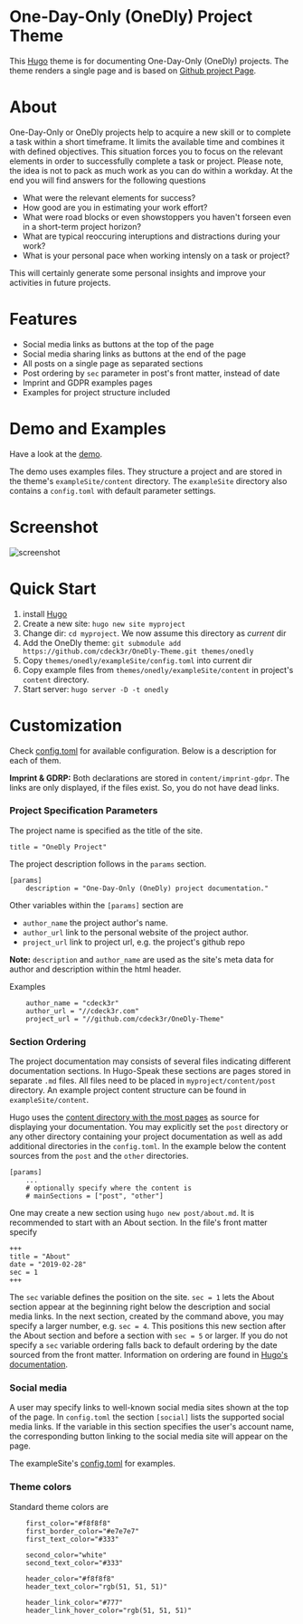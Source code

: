 # One-Day-Only (OneDly) Project Theme

This [Hugo](http://gohugo.io) theme is for documenting One-Day-Only (OneDly) projects. The theme renders a single page and is based on [Github project Page](https://themes.gohugo.io/github-project-landing-page/).

# About 

One-Day-Only or OneDly projects help to acquire a new skill or to complete a task within a short timeframe. It limits the available time and combines it with defined objectives. This situation forces you to focus on the relevant elements in order to successfully complete a task or project. Please note, the idea is not to pack as much work as you can do within a workday. At the end you will find answers for the following questions 

* What were the relevant elements for success?
* How good are you in estimating your work effort?
* What were road blocks or even showstoppers you haven't forseen even in a short-term project horizon?
* What are typical reoccuring interuptions and distractions during your work?
* What is your personal pace when working intensly on a task or project?

This will certainly generate some personal insights and improve your activities in future projects.

# Features

* Social media links as buttons at the top of the page
* Social media sharing links as buttons at the end of the page
* All posts on a single page as separated sections
* Post ordering by `sec` parameter in post's front matter, instead of date
* Imprint and GDPR examples pages 
* Examples for project structure included

# Demo and Examples

Have a look at the [demo](http://cdeck3r.com/OneDly-Theme/).

The demo uses examples files. They structure a project and are stored in the theme's `exampleSite/content` directory. The `exampleSite` directory also contains a `config.toml` with default parameter settings.

# Screenshot

![screenshot](https://github.com/cdeck3r/OneDly-Theme/blob/master/images/screenshot.png)

# Quick Start

1. install [Hugo](http://gohugo.io) 
1. Create a new site: `hugo new site myproject`
1. Change dir: `cd myproject`. We now assume this directory as _current_ dir
1. Add the OneDly theme: `git submodule add https://github.com/cdeck3r/OneDly-Theme.git themes/onedly`
1. Copy `themes/onedly/exampleSite/config.toml` into current dir 
1. Copy example files from `themes/onedly/exampleSite/content` in project's `content` directory.
1. Start server: `hugo server -D -t onedly` 

# Customization

Check [config.toml](https://github.com/cdeck3r/OneDly-Theme/blob/master/exampleSite/config.toml) for available configuration. Below is a description for each of them.

**Imprint & GDRP:** Both declarations are stored in `content/imprint-gdpr`. The links are only displayed, if the files exist. So, you do not have dead links.

### Project Specification Parameters

The project name is specified as the title of the site.
```
title = "OneDly Project"
```

The project description follows in the `params` section.
```
[params]
    description = "One-Day-Only (OneDly) project documentation."
```

Other variables within the `[params]` section are 

* `author_name` the project author's name.
* `author_url` link to the personal website of the project author.
* `project_url` link to project url, e.g. the project's github repo 

**Note:** `description` and `author_name` are used as the site's meta data for author and description within the html header.

Examples

```
    author_name = "cdeck3r"
    author_url = "//cdeck3r.com"
    project_url = "//github.com/cdeck3r/OneDly-Theme"
```

### Section Ordering

The project documentation may consists of several files indicating different documentation sections. In Hugo-Speak these sections are pages stored in separate `.md` files. All files need to be placed in `myproject/content/post` directory. An example project content structure can be found in `exampleSite/content`. 

Hugo uses the [content directory with the most pages](https://gohugo.io/functions/where/#mainsections) as source for displaying your documentation. You may explicitly set the `post` directory or any other directory containing your project documentation as well as add additional directories in the `config.toml`. In the example below the content sources from the `post` and the `other` directories.

```
[params]
    ...
    # optionally specify where the content is
    # mainSections = ["post", "other"] 
```

One may create a new section using `hugo new post/about.md`. It is recommended to start with an About section. In the file's front matter specify 

```
+++
title = "About"
date = "2019-02-28"
sec = 1
+++
```

The `sec` variable defines the position on the site. `sec = 1` lets the About section appear at the beginning right below the description and social media links. In the next section, created by the command above, you may specify a larger number, e.g. `sec = 4`. This positions this new section after the About section and before a section with `sec = 5` or larger. If you do not specify a `sec` variable ordering falls back to default ordering by the date sourced from the front matter. Information on ordering are found in [Hugo's documentation](https://gohugo.io/templates/lists/#default-weight-date-linktitle-filepath).


### Social media

A user may specify links to well-known social media sites shown at the top of the page. In `config.toml` the section `[social]` lists the supported social media links. If the variable in this section specifies the user's account name, the corresponding button linking to the social media site will appear on the page.

The exampleSite's [config.toml](https://github.com/cdeck3r/OneDly-Theme/blob/master/exampleSite/config.toml) for examples.

### Theme colors

Standard theme colors are 

```    
    first_color="#f8f8f8"
    first_border_color="#e7e7e7"
    first_text_color="#333"

    second_color="white"
    second_text_color="#333"

    header_color="#f8f8f8"
    header_text_color="rgb(51, 51, 51)"

    header_link_color="#777"
    header_link_hover_color="rgb(51, 51, 51)"

```

